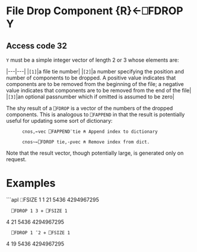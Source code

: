 <!-- Hidden search keywords -->
<div style="display: none;">
  ⎕FDROP FDROP
</div>






<h1 class="heading"><span class="name">File Drop Component</span> <span class="command">{R}←⎕FDROP Y</span></h1>


## Access code 32


`Y` must be a simple integer vector of length 2 or 3 whose elements are:


|---|---|
|`[1]`|a file tie number|
|`[2]`|a number specifying the position and number of components to be dropped.  A positive value indicates that components are to be removed from the beginning of the file; a negative value indicates that components are to be removed from the end of the file|
|`[3]`|an optional passnumber which if omitted is assumed to be zero|



The shy result of a `⎕FDROP` is a vector of the numbers of the dropped components. This is analogous to `⎕FAPPEND` in that the result is potentially useful for updating some sort of dictionary:
```apl
      cnos,←vec ⎕FAPPEND¨tie ⍝ Append index to dictionary
      
      cnos~←⎕FDROP tie,-⍴vec ⍝ Remove index from dict.
```


Note that the result vector, though potentially large, is generated only on request.

<h1 class="example">Examples</h1>
```apl
      ⎕FSIZE 1
1 21 5436 4294967295
 
      ⎕FDROP 1 3 ⋄ ⎕FSIZE 1
4 21 5436 4294967295
 
      ⎕FDROP 1 ¯2 ⋄ ⎕FSIZE 1
4 19 5436 4294967295
 
```


